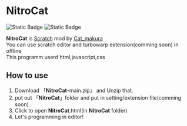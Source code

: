 # NitroCat
![Static Badge](https://img.shields.io/badge/beta2-NitroCat?style=flat&label=NitroCat&labelColor=red&color=gray&link=https%3A%2F%2Fscratch.mit.edu%2Fusers%2FCat_makura%2F)
![Static Badge](https://img.shields.io/badge/Scratch3-mod-gray?style=flat&logo=Scratch&logoColor=yellow&logoSize=10&label=Scartch3&labelColor=blue&link=https%3A%2F%2Fscratch.mit.edu%2F)



**NitroCat** is [Scratch](https://scratch.mit.edu) mod by [Cat_makura](https://scratch.mit.edu/users/Cat_makura/)
<br>You can use scratch editor and turbowarp extension(comming soon) in offline
<br>This programm userd html,javascript,css

## How to use
1. Download 「**NitroCat**-main.zip」 and Unzip that.
2. put out 「**NitroCat**」folder and put in setting/extension file(comming soon)
3. Click to open **NitroCat**.html(in **NitroCat** folder)
4. Let's programming in editor!
